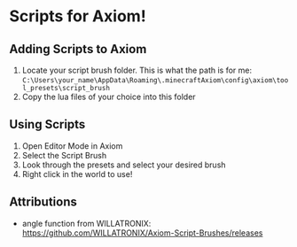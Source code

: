 # Scripts for Axiom!
## Adding Scripts to Axiom
1. Locate your script brush folder. This is what the path is for me: `C:\Users\your_name\AppData\Roaming\.minecraftAxiom\config\axiom\tool_presets\script_brush`
2. Copy the lua files of your choice into this folder

## Using Scripts
1. Open Editor Mode in Axiom
2. Select the Script Brush
3. Look through the presets and select your desired brush
4. Right click in the world to use!

## Attributions
- angle function from WILLATRONIX: https://github.com/WILLATRONIX/Axiom-Script-Brushes/releases